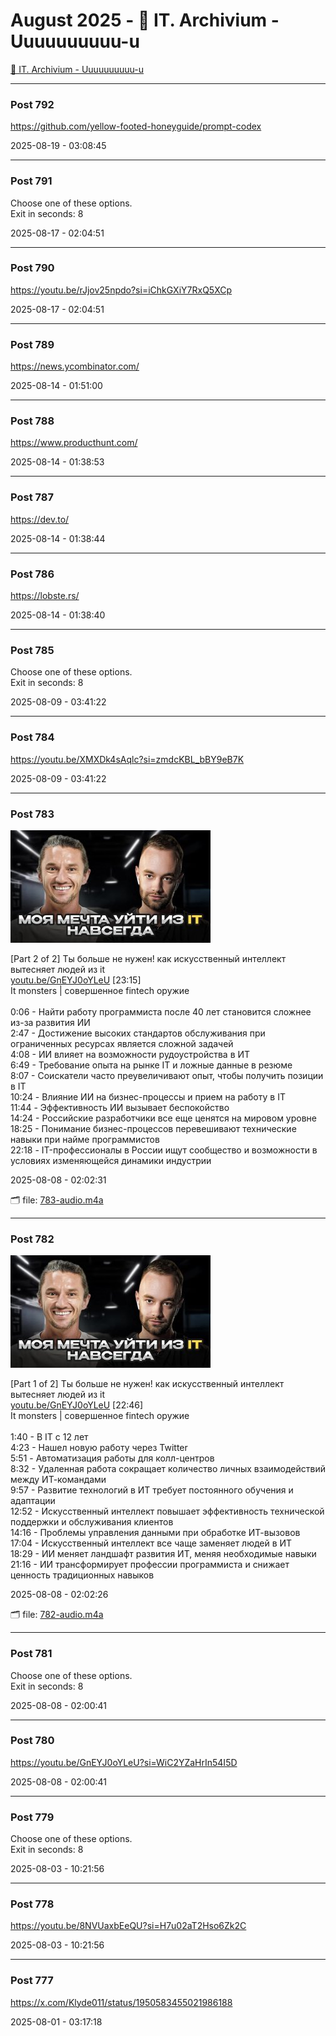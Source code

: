 # August 2025 - 🐊 IT. Archivium - Uuuuuuuuuu-u

[🐊 IT. Archivium - Uuuuuuuuuu-u](../../)



---

### Post 792




<a href="https://github.com/yellow-footed-honeyguide/prompt-codex">https://github.com/yellow-footed-honeyguide/prompt-codex</a>


2025-08-19 - 03:08:45







---

### Post 791




Choose one of these options. <br />Exit in seconds: 8


2025-08-17 - 02:04:51







---

### Post 790




<a href="https://youtu.be/rJjov25npdo?si=iChkGXiY7RxQ5XCp">https://youtu.be/rJjov25npdo?si=iChkGXiY7RxQ5XCp</a>


2025-08-17 - 02:04:51







---

### Post 789




<a href="https://news.ycombinator.com/">https://news.ycombinator.com/</a>


2025-08-14 - 01:51:00







---

### Post 788




<a href="https://www.producthunt.com/">https://www.producthunt.com/</a>


2025-08-14 - 01:38:53







---

### Post 787




<a href="https://dev.to/">https://dev.to/</a>


2025-08-14 - 01:38:44







---

### Post 786




<a href="https://lobste.rs/">https://lobste.rs/</a>


2025-08-14 - 01:38:40







---

### Post 785




Choose one of these options. <br />Exit in seconds: 8


2025-08-09 - 03:41:22







---

### Post 784




<a href="https://youtu.be/XMXDk4sAqlc?si=zmdcKBL_bBY9eB7K">https://youtu.be/XMXDk4sAqlc?si=zmdcKBL_bBY9eB7K</a>


2025-08-09 - 03:41:22







---

### Post 783

 
![783-thumbnail.jpg](783-thumbnail.jpg) 



[Part 2 of 2] Ты больше не нужен! как искусственный интеллект вытесняет людей из it<br /><a href="http://youtu.be/GnEYJ0oYLeU">youtu.be/GnEYJ0oYLeU</a> [23:15]<br />It monsters | совершенное fintech оружие <br /><br />0:06 - Найти работу программиста после 40 лет становится сложнее из-за развития ИИ<br />2:47 - Достижение высоких стандартов обслуживания при ограниченных ресурсах является сложной задачей<br />4:08 - ИИ влияет на возможности рудоустройства в ИТ<br />6:49 - Требование опыта на рынке IT и ложные данные в резюме<br />8:07 - Соискатели часто преувеличивают опыт, чтобы получить позиции в IT<br />10:24 - Влияние ИИ на бизнес-процессы и прием на работу в IT<br />11:44 - Эффективность ИИ вызывает беспокойство<br />14:24 - Российские разработчики все еще ценятся на мировом уровне<br />18:25 - Понимание бизнес-процессов перевешивают технические навыки при найме программистов<br />22:18 - IT-профессионалы в России ищут сообщество и возможности в условиях изменяющейся динамики индустрии


2025-08-08 - 02:02:31


🗂 file: [783-audio.m4a](783-audio.m4a) 






---

### Post 782

 
![782-thumbnail.jpg](782-thumbnail.jpg) 



[Part 1 of 2] Ты больше не нужен! как искусственный интеллект вытесняет людей из it<br /><a href="http://youtu.be/GnEYJ0oYLeU">youtu.be/GnEYJ0oYLeU</a> [22:46]<br />It monsters | совершенное fintech оружие <br /><br />1:40 - В IT с 12 лет<br />4:23 - Нашел новую работу через Twitter<br />5:51 - Автоматизация работы для колл-центров<br />8:32 - Удаленная работа сокращает количество личных взаимодействий между ИТ-командами<br />9:57 - Развитие технологий в ИТ требует постоянного обучения и адаптации<br />12:52 - Искусственный интеллект повышает эффективность технической поддержки и обслуживания клиентов<br />14:16 - Проблемы управления данными при обработке ИТ-вызовов<br />17:04 - Искусственный интеллект все чаще заменяет людей в ИТ<br />18:29 - ИИ меняет ландшафт развития ИТ, меняя необходимые навыки<br />21:16 - ИИ трансформирует профессии программиста и снижает ценность традиционных навыков


2025-08-08 - 02:02:26


🗂 file: [782-audio.m4a](782-audio.m4a) 






---

### Post 781




Choose one of these options. <br />Exit in seconds: 8


2025-08-08 - 02:00:41







---

### Post 780




<a href="https://youtu.be/GnEYJ0oYLeU?si=WiC2YZaHrIn54I5D">https://youtu.be/GnEYJ0oYLeU?si=WiC2YZaHrIn54I5D</a>


2025-08-08 - 02:00:41







---

### Post 779




Choose one of these options. <br />Exit in seconds: 8


2025-08-03 - 10:21:56







---

### Post 778




<a href="https://youtu.be/8NVUaxbEeQU?si=H7u02aT2Hso6Zk2C">https://youtu.be/8NVUaxbEeQU?si=H7u02aT2Hso6Zk2C</a>


2025-08-03 - 10:21:56







---

### Post 777




<a href="https://x.com/Klyde011/status/1950583455021986188">https://x.com/Klyde011/status/1950583455021986188</a>


2025-08-01 - 03:17:18





